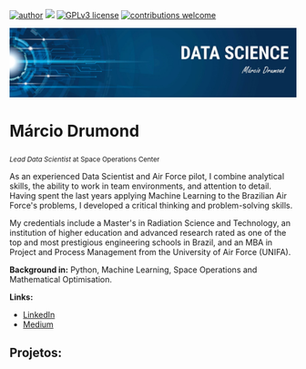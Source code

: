 [![author](https://img.shields.io/badge/author-carlosfab-red.svg)](https://www.linkedin.com/in/carlosfab) [![](https://img.shields.io/badge/python-3.7+-blue.svg)](https://www.python.org/downloads/release/python-365/) [![GPLv3 license](https://img.shields.io/badge/License-GPLv3-blue.svg)](http://perso.crans.org/besson/LICENSE.html) [![contributions welcome](https://img.shields.io/badge/contributions-welcome-brightgreen.svg?style=flat)](https://github.com/carlosfab/data_science/issues)

<p align="center">
  <img src="banner marcio drumond.jpg" >
</p>

# Márcio Drumond
<sub>*Lead Data Scientist* at Space Operations Center</sub>

As an experienced Data Scientist and Air Force pilot, I combine analytical skills, the ability to work in team environments, and attention to detail. Having spent the last years applying Machine Learning to the Brazilian Air Force's problems, I developed a critical thinking and problem-solving skills.

My credentials include a Master's in Radiation Science and Technology, an institution of higher education and advanced research rated as one of the top and most prestigious engineering schools in Brazil, and an MBA in Project and Process Management from the University of Air Force (UNIFA).

**Background in:** Python, Machine Learning, Space Operations and Mathematical Optimisation.

**Links:**
* [LinkedIn]([https://www.linkedin.com/in/marcio-drumond-costa-ferreira/)
* [Medium](https://www.medium.com)


## Projetos:

